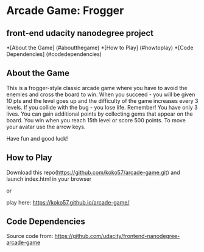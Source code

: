 # Arcade Game: Frogger
## front-end udacity nanodegree project

*[About the Game] (#aboutthegame)
*[How to Play] (#howtoplay)
*[Code Dependencies] (#codedependencies)

## About the Game

This is a frogger-style classic arcade game where you have to avoid the enemies and cross the board to win. When you succeed - you will be given 10 pts and the level goes up and the difficulty of the game increases every 3 levels. If you collide with the bug - you lose life. Remember! You have only 3 lives. You can gain additional points by collecting gems that appear on the board. 
You win when you reach 15th level or score 500 points. 
To move your avatar use the arrow keys.

Have fun and good luck!

## How to Play

Download this repo(https://github.com/koko57/arcade-game.git) and launch index.html in your browser

or 

play here: https://koko57.github.io/arcade-game/


## Code Dependencies

Source code from: https://github.com/udacity/frontend-nanodegree-arcade-game
